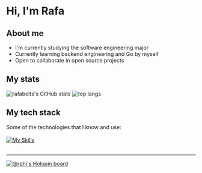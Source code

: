 # Hi, I'm Rafa
## About me
- I'm currently studying the software engineering major
- Currently learning backend engineering and Go by myself
- Open to collaborate in open source projects
## My stats
![rafabelts's GitHub stats](https://github-readme-stats.vercel.app/api?username=rafabelts&show_icons=true&hide_border=true&line_height=20&theme=github_dark)
![top langs](https://github-readme-stats.vercel.app/api/top-langs/?username=&layout=compact&hide_border=true&theme=github_dark)

## My tech stack
Some of the technologies that I know and use:</br></br>
[![My Skills](https://skillicons.dev/icons?i=js,ts,react,nodejs,figma,git,github,python,vim&theme=dark)](https://skillicons.dev)</br></br>

----
[![@rphi's Holopin board](https://holopin.io/api/user/board?user=rafabelts)](https://holopin.io/@rafabelts)
